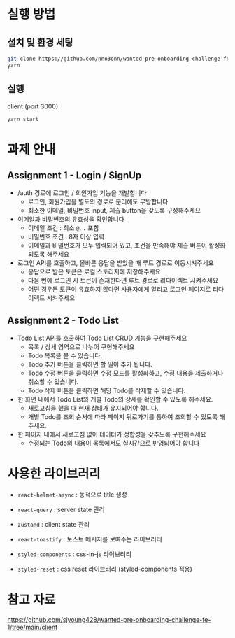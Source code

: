 # 실행 방법

## 설치 및 환경 세팅

```bash
git clone https://github.com/nno3onn/wanted-pre-onboarding-challenge-fe-1.git
yarn
```

## 실행

client (port 3000)

```bash
yarn start
```



# 과제 안내

## Assignment 1 - Login / SignUp

- /auth 경로에 로그인 / 회원가입 기능을 개발합니다
  - 로그인, 회원가입을 별도의 경로로 분리해도 무방합니다
  -  최소한 이메일, 비밀번호 input, 제출 button을 갖도록 구성해주세요
- 이메일과 비밀번호의 유효성을 확인합니다
  -  이메일 조건 : 최소 `@`, `.` 포함
  -  비밀번호 조건 : 8자 이상 입력
  -  이메일과 비밀번호가 모두 입력되어 있고, 조건을 만족해야 제출 버튼이 활성화 되도록 해주세요
- 로그인 API를 호출하고, 올바른 응답을 받았을 때 루트 경로로 이동시켜주세요
  -  응답으로 받은 토큰은 로컬 스토리지에 저장해주세요
  -  다음 번에 로그인 시 토큰이 존재한다면 루트 경로로 리다이렉트 시켜주세요
  -  어떤 경우든 토큰이 유효하지 않다면 사용자에게 알리고 로그인 페이지로 리다이렉트 시켜주세요

## Assignment 2 - Todo List

- Todo List API를 호출하여 Todo List CRUD 기능을 구현해주세요
  -  목록 / 상세 영역으로 나누어 구현해주세요
  -  Todo 목록을 볼 수 있습니다.
  -  Todo 추가 버튼을 클릭하면 할 일이 추가 됩니다.
  -  Todo 수정 버튼을 클릭하면 수정 모드를 활성화하고, 수정 내용을 제출하거나 취소할 수 있습니다.
  -  Todo 삭제 버튼을 클릭하면 해당 Todo를 삭제할 수 있습니다.
- 한 화면 내에서 Todo List와 개별 Todo의 상세를 확인할 수 있도록 해주세요.
  -  새로고침을 했을 때 현재 상태가 유지되어야 합니다.
  -  개별 Todo를 조회 순서에 따라 페이지 뒤로가기를 통하여 조회할 수 있도록 해주세요.
- 한 페이지 내에서 새로고침 없이 데이터가 정합성을 갖추도록 구현해주세요
  -  수정되는 Todo의 내용이 목록에서도 실시간으로 반영되어야 합니다

# 사용한 라이브러리

* `react-helmet-async` : 동적으로 title 생성

* `react-query` : server state 관리

* `zustand` : client state 관리

* `react-toastify` : 토스트 메시지를 보여주는 라이브러리
* `styled-components` : css-in-js 라이브러리

* `styled-reset` : css reset 라이브러리 (styled-components 적용)



# 참고 자료

https://github.com/sjyoung428/wanted-pre-onboarding-challenge-fe-1/tree/main/client







